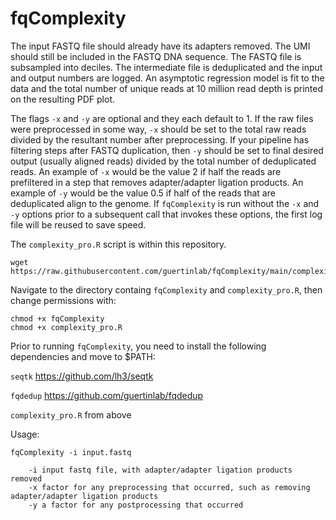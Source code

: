 # fqComplexity

The input FASTQ file should already have its adapters removed. The UMI should still be included in the FASTQ DNA sequence. The FASTQ file is subsampled into deciles. The intermediate file is deduplicated and the input and output numbers are logged. An asymptotic regression model is fit to the data and the total number of unique reads at 10 million read depth is printed on the resulting PDF plot. 

The flags `-x` and `-y` are optional and they each default to 1. If the raw files were preprocessed in some way, `-x` should be set to the total raw reads divided by the resultant number after preprocessing. If your pipeline has filtering steps after FASTQ duplication, then `-y` should be set to final desired output (usually aligned reads) divided by the total number of deduplicated reads. An example of `-x` would be the value 2 if half the reads are prefiltered in a step that removes adapter/adapter ligation products. An example of `-y` would be the value 0.5 if half of the reads that are deduplicated align to the genome. If `fqComplexity` is run without the `-x` and `-y` options prior to a subsequent call that invokes these options, the first log file will be reused to save speed.  

The `complexity_pro.R` script is within this repository.
```
wget https://raw.githubusercontent.com/guertinlab/fqComplexity/main/complexity_pro.R
```
Navigate to the directory containg `fqComplexity` and `complexity_pro.R`, then change permissions with:

```
chmod +x fqComplexity
chmod +x complexity_pro.R
```

Prior to running `fqComplexity`, you need to install the following dependencies and move to $PATH:

`seqtk` https://github.com/lh3/seqtk 

`fqdedup` https://github.com/guertinlab/fqdedup

`complexity_pro.R` from above

Usage: 

```
fqComplexity -i input.fastq 

    -i input fastq file, with adapter/adapter ligation products removed 
    -x factor for any preprocessing that occurred, such as removing adapter/adapter ligation products 
    -y a factor for any postprocessing that occurred
```

